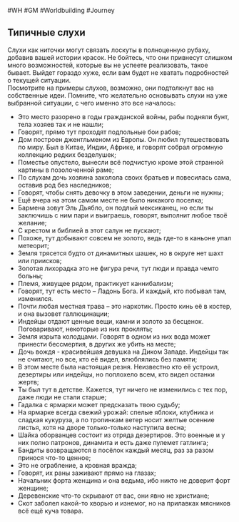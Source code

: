 #WH #GM #Worldbuilding #Journey 
## Типичные слухи  
Слухи как ниточки могут связать лоскуты в полноценную  рубаху, добавив вашей истории красок. Не бойтесь, что они  привнесут слишком много возможностей, которые вы не успеете  реализовать, такое бывает. Выйдет гораздо хуже, если вам будет  не хватать подробностей о текущей ситуации.  
Посмотрите на примеры слухов, возможно, они подтолкнут вас  на собственные идеи. Помните, что желательно основывать слухи  на уже выбранной ситуации, с чего именно это все началось:  
- Это место разорено в годы гражданской войны, рабы подняли  бунт, тела хозяев так и не нашли;  
- Говорят, прямо тут проходят подпольные бои рабов;  
- Дом построен джентльменом из Европы. Он любил  путешествовать по миру. Был в Китае, Индии, Африке, и говорят  собрал огромную коллекцию редких безделушек;  
- Поместье опустело, вынесли всё подчистую кроме этой  странной картины в позолоченной раме;  
- По слухам дочь хозяина заколола своих братьев и повесилась  сама, оставив род без наследников;  
- Говорят, чтобы снять девочку в этом заведении, деньги не  нужны;  
- Ещё вчера на этом самом месте не было никакого поселка;  
- Бармена зовут Эль Дьябло, он подлый мексиканец, но если ты  заключишь с ним пари и выиграешь, говорят, выполнит любое  твоё желание;  
- С крестом и библией в этот салун не пускают;  
- Похоже, тут добывают совсем не золото, ведь где-то в каньоне  упал метеорит;  
- Земля трясется будто от динамитных шашек, но в округе нет  шахт или приисков;  
- Золотая лихорадка это не фигура речи, тут люди и правда чемто больны;  
- Племя, живущее рядом, практикует каннибализм;  
- Говорят, тут есть место – Ладонь Бога. И каждый, кто побывал  там, изменился.  
- Почти любая местная трава – это наркотик. Просто кинь её в  костер, и она вызовет галлюцинации;  
- Индейцы отдают ценные вещи, камни и золото за бесценок.  Поговаривают, некоторые из них прокляты;  
- Земля изрыта колодцами. Говорят в одном из них вода может  принести бессмертия, в других же убить на месте;  
- Дочь вождя - красивейшая девушка на Диком Западе. Индейцы  так не считают, но все, кто её видел, влюблялись без памяти;  
- В этом месте была настоящая резня. Неизвестно кто её  устроил, дезертиры или индейцы, но поплохело всем, кто видел  останки жертв;  
- Ты был тут в детстве. Кажется, тут ничего не изменились с тех  пор, даже люди не стали старше;  
- Гадалка с ярмарки может предсказать твою судьбу;  
- На ярмарке всегда свежий урожай: спелые яблоки, клубника и  сладкая кукуруза, а по тропинкам ветер носит желтые осенние  листья, хотя на дворе только-только наступила весна;  
- Шайка оборванцев состоит из отряда дезертиров. Это военные  и у них полно патронов, динамита и есть даже пулемет гатлинга;  
- Бандиты возвращаются в посёлок каждый месяц, раз за разом  принося что-то ценное;  
- Это не ограбление, а кровная вражда;  
- Говорят, их раны заживают прямо на глазах;  
- Начальник форта женщина и она ведьма, ибо никто не доверит  форт женщине;  
- Деревенские что-то скрывают от вас, они явно не христиане;  
- Скот заболел какой-то хворью и изнемог, но на прилавках  мясников всё ещё куча товара. 